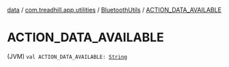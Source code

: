 [data](../../index.md) / [com.treadhill.app.utilities](../index.md) / [BluetoothUtils](index.md) / [ACTION_DATA_AVAILABLE](./-a-c-t-i-o-n_-d-a-t-a_-a-v-a-i-l-a-b-l-e.md)

# ACTION_DATA_AVAILABLE

(JVM) `val ACTION_DATA_AVAILABLE: `[`String`](https://kotlinlang.org/api/latest/jvm/stdlib/kotlin/-string/index.html)